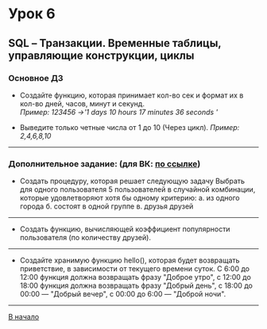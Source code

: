# Урок 6

## **SQL – Транзакции. Временные таблицы, управляющие конструкции, циклы**

### **Основное ДЗ**

- Создайте функцию, которая принимает кол-во сек и формат их в кол-во дней, часов, минут и секунд.  
  *Пример: 123456 ->'1 days 10 hours 17 minutes 36 seconds '*
  

- Выведите только четные числа от 1 до 10 (Через цикл).
  *Пример: 2,4,6,8,10*

---

### **Дополнительное задание: (для ВК: [по ссылке](https://www.notion.so/c448e32ae1344f22b1deae7f42c8b57f))**

- Создать процедуру, которая решает следующую задачу
Выбрать для одного пользователя 5 пользователей в случайной комбинации, которые удовлетворяют хотя бы одному критерию:
    а. из одного города
    б. состоят в одной группе
    в. друзья друзей

---

- Создать функцию, вычисляющей коэффициент популярности пользователя (по количеству друзей).

---

- Создайте хранимую функцию hello(), которая будет возвращать приветствие, в зависимости от текущего времени суток. С 6:00 до 12:00 функция должна возвращать фразу "Доброе утро", с 12:00 до 18:00 функция должна возвращать фразу "Добрый день", с 18:00 до 00:00 — "Добрый вечер", с 00:00 до 6:00 — "Доброй ночи".

---
  
[В начало](#урок-6)